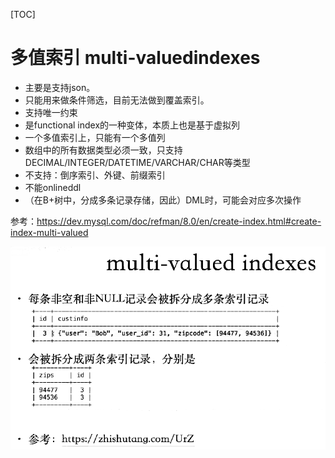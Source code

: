 [TOC]

# 多值索引 multi-valuedindexes

- 主要是支持json。
- 只能用来做条件筛选，目前无法做到覆盖索引。
- 支持唯一约束
- 是functional index的一种变体，本质上也是基于虚拟列
- 一个多值索引上，只能有一个多值列
- 数组中的所有数据类型必须一致，只支持DECIMAL/INTEGER/DATETIME/VARCHAR/CHAR等类型
- 不支持：倒序索引、外键、前缀索引
- 不能onlineddl
- （在B+树中，分成多条记录存储，因此）DML时，可能会对应多次操作

参考：https://dev.mysql.com/doc/refman/8.0/en/create-index.html#create-index-multi-valued

 

 

![ ](.pics/clip_image004-1598923817824.png)